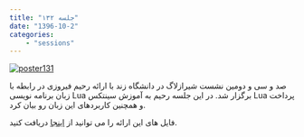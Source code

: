 ```yaml
---
title: "جلسه ۱۳۲"
date: "1396-10-2"
categories:
    - "sessions"
---
```

[![poster131](../../img/poster132.jpg)](../../img/poster132.jpg)

صد و سی و دومین نشست شیرازلاگ در دانشگاه زند با ارائه رحیم فیروزی در رابطه با زبان برنامه نویسی Lua برگزار شد. 
در این جلسه رحیم به آموزش سینتکس Lua پرداخت و همچنین کاربردهای این زبان رو بیان کرد. 


فایل های این ارائه را می توانید از [اینجا](https://gitlab.com/shirazlug/resources/tree/master/presentations/session_132)
دریافت کنید.
